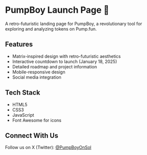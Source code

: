 # PumpBoy Launch Page 🚀

A retro-futuristic landing page for PumpBoy, a revolutionary tool for exploring and analyzing tokens on Pump.fun.

## Features

- Matrix-inspired design with retro-futuristic aesthetics
- Interactive countdown to launch (January 18, 2025)
- Detailed roadmap and project information
- Mobile-responsive design
- Social media integration

## Tech Stack

- HTML5
- CSS3
- JavaScript
- Font Awesome for icons

## Connect With Us

Follow us on X (Twitter): [@PumpBoyOnSol](https://x.com/PumpBoyOnSol)
